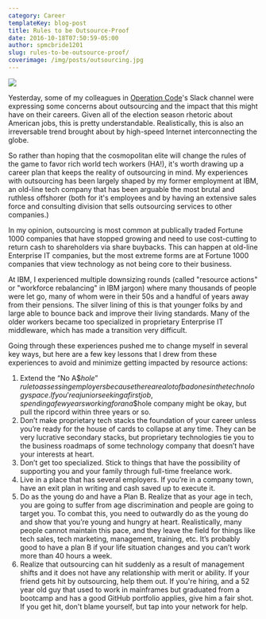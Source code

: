 ```yaml
---
category: Career
templateKey: blog-post
title: Rules to be Outsource-Proof
date: 2016-10-18T07:50:59-05:00
author: spmcbride1201
slug: rules-to-be-outsource-proof/
coverimage: /img/posts/outsourcing.jpg
---
```


![](/img/posts/outsourcing.jpg)

Yesterday, some of my colleagues in [Operation Code](https://operationcode.org/)'s Slack channel were expressing some concerns about outsourcing and the impact that this might have on their careers. Given all of the election season rhetoric about American jobs, this is pretty understandable. Realistically, this is also an irreversable trend brought about by high-speed Internet interconnecting the globe.

So rather than hoping that the cosmopolitan elite will change the rules of the game to favor rich world tech workers (HA!), it's worth drawing up a career plan that keeps the reality of outsourcing in mind. My experiences with outsourcing has been largely shaped by my former employment at IBM, an old-line tech company that has been arguable the most brutal and ruthless offshorer (both for it's employees and by having an extensive sales force and consulting division that sells outsourcing services to other companies.)

In my opinion, outsourcing is most common at publically traded Fortune 1000 companies that have stopped growing and need to use cost-cutting to return cash to shareholders via share buybacks. This can happen at old-line Enterprise IT companies, but the most extreme forms are at Fortune 1000 companies that view technology as not being core to their business.

At IBM, I experienced multiple downsizing rounds (called "resource actions" or "workforce rebalancing" in IBM jargon) where many thousands of people were let go, many of whom were in their 50s and a handful of years away from their pensions. The silver lining of this is that younger folks by and large able to bounce back and improve their living standards. Many of the older workers became too specialized in proprietary Enterprise IT middleware, which has made a transition very difficult.

Going through these experiences pushed me to change myself in several key ways, but here are a few key lessons that I drew from these experiences to avoid and minimize getting impacted by resource actions:

1.  Extend the “No A\$$hole” rule to assessing employers because there are a lot of bad ones in the technology space. If you’re a junior seeking a first job, spending a few years working for an a\$$hole company might be okay, but pull the ripcord within three years or so.
2.  Don’t make proprietary tech stacks the foundation of your career unless you’re ready for the house of cards to collapse at any time. They can be very lucrative secondary stacks, but proprietary technologies tie you to the business roadmaps of some technology company that doesn’t have your interests at heart.
3.  Don’t get too specialized. Stick to things that have the possibility of supporting you and your family through full-time freelance work.
4.  Live in a place that has several employers. If you’re in a company town, have an exit plan in writing and cash saved up to execute it.
5.  Do as the young do and have a Plan B. Realize that as your age in tech, you are going to suffer from age discrimination and people are going to target you. To combat this, you need to outwardly do as the young do and show that you’re young and hungry at heart. Realistically, many people cannot maintain this pace, and they leave the field for things like tech sales, tech marketing, management, training, etc. It’s probably good to have a plan B if your life situation changes and you can’t work more than 40 hours a week.
6.  Realize that outsourcing can hit suddenly as a result of management shifts and it does not have any relationship with merit or ability. If your friend gets hit by outsourcing, help them out. If you're hiring, and a 52 year old guy that used to work in mainframes but graduated from a bootcamp and has a good GitHub portfolio applies, give him a fair shot. If you get hit, don't blame yourself, but tap into your network for help.
